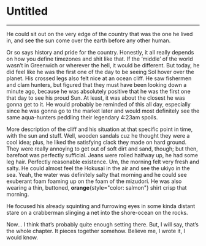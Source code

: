 
# Untitled
__________

He could sit out on the very edge of the country that was the one he lived in, and see the sun come over the earth before any other human.

Or so says history and pride for the country. Honestly, it all really depends on how you define timezones and shit like that. If the ‘middle’ of the world wasn’t in Greenwich or wherever the hell, it would be different. But today, he did feel like he was the first one of the day to be seeing Sol hover over the planet. His crossed legs also felt nice at an ocean cliff. He saw fishermen and clam hunters, but figured that they must have been looking down a minute ago, because he was absolutely positive that he was the first one that day to see his proud Sun. At least, it was about the closest he was gonna get to it. He would probably be reminded of this all day, especially since he was gonna go to the market later and would most definitely see the same aqua-hunters peddling their legendary 4:23am spoils.

More description of the cliff and his situation at that specific point in time, with the sun and stuff. Well, wooden sandals cuz he thought they were a cool idea; plus, he liked the satisfying clack they made on hard ground. They were really annoying to get out of soft dirt and sand, though; but then, barefoot was perfectly sufficial. Jeans were rolled halfway up, he had some leg hair. Perfectly reasonable existence. Um, the morning felt very fresh and salty. He could almost feel the Hokusai in the air and see the ukiyo in the sea. Yeah, the water was definitely salty that morning and he could see exuberant foam foaming up on the foam of the mizudori. He was also wearing a thin, buttoned, **orange**{style="color: salmon"} shirt crisp that morning.

He focused his already squinting and furrowing eyes in some kinda distant stare on a crabberman slinging a net into the shore-ocean on the rocks.

Now... I think that’s probably quite enough setting there. But, I will say, that’s the whole chapter. It pieces together somehow. Believe me, I wrote it, I would know.
